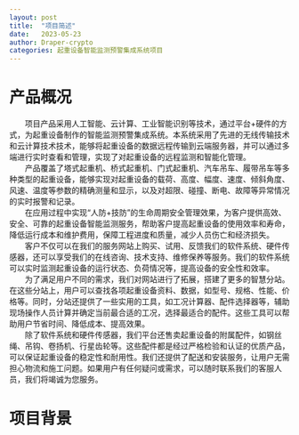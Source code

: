 ```yaml
---
layout: post
title:  "项目简述"
date:   2023-05-23
author: Draper-crypto
categories: 起重设备智能监测预警集成系统项目
---
```


# 产品概况
&emsp;&emsp;项目产品采用人工智能、云计算、工业智能识别等技术，通过平台+硬件的方式，为起重设备制作的智能监测预警集成系统。本系统采用了先进的无线传输技术和云计算技术技术，能够将起重设备的数据远程传输到云端服务器，并可以通过多端进行实时查看和管理，实现了对起重设备的远程监测和智能化管理。<br>
&emsp;&emsp;产品覆盖了塔式起重机、桥式起重机、门式起重机、汽车吊车、履带吊车等多种类型的起重设备，能够实现对起重设备的载荷、高度、幅度、速度、倾斜角度、风速、温度等参数的精确测量和显示，以及对超限、碰撞、断电、故障等异常情况的实时报警和记录。<br>
&emsp;&emsp;在应用过程中实现“人防+技防”的生命周期安全管理效果，为客户提供高效、安全、可靠的起重设备智能监测服务，帮助客户提高起重设备的使用效率和寿命，降低运行成本和维护费用，保障工程进度和质量，减少人员伤亡和经济损失。<br>
&emsp;&emsp;客户不仅可以在我们的服务网站上购买、试用、反馈我们的软件系统、硬件传感器，还可以享受我们的在线咨询、技术支持、维修保养等服务。我们的软件系统可以实时监测起重设备的运行状态、负荷情况等，提高设备的安全性和效率。<br>
&emsp;&emsp;为了满足用户不同的需求，我们对网站进行了拓展，搭建了更多的智慧分站。在这些分站上，用户可以查找各项起重设备资料、数据，如型号、规格、性能、价格等。同时，分站还提供了一些实用的工具，如工况计算器、配件选择器等，辅助现场操作人员计算并确定当前最合适的工况，选择最适合的配件。这些工具可以帮助用户节省时间、降低成本、提高效果。<br>
&emsp;&emsp;除了软件系统和硬件传感器，我们平台还售卖起重设备的附属配件，如钢丝绳、吊钩、卷扬机、行星齿轮等。这些配件都是经过严格检验和认证的优质产品，可以保证起重设备的稳定性和耐用性。我们还提供了配送和安装服务，让用户无需担心物流和施工问题。如果用户有任何疑问或需求，可以随时联系我们的客服人员，我们将竭诚为您服务。<br>

# 项目背景